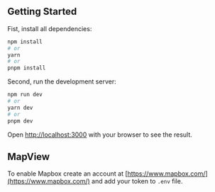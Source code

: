 ## Getting Started

Fist, install all dependencies:

```bash
npm install
# or
yarn
# or
pnpm install
```

Second, run the development server:

```bash
npm run dev
# or
yarn dev
# or
pnpm dev
```

Open [http://localhost:3000](http://localhost:3000) with your browser to see the result.

## MapView

To enable Mapbox create an account at [https://www.mapbox.com/](https://www.mapbox.com/) and add your token to `.env` file.
